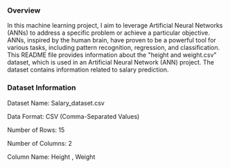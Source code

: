 

### Overview
In this machine learning project, I aim to leverage Artificial Neural Networks (ANNs) to address a specific problem or achieve a particular objective. ANNs, inspired by the human brain, have proven to be a powerful tool for various tasks, including pattern recognition, regression, and classification. 
This README file provides information about the "height and weight.csv" dataset, which is used in an Artificial Neural Network (ANN) project. The dataset contains information related to salary prediction.

### Dataset Information
Dataset Name: Salary_dataset.csv

Data Format: CSV (Comma-Separated Values)

Number of Rows: 15

Number of Columns: 2

Column Name:
Height	,
Weight















